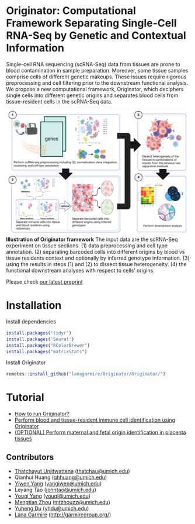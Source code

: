 # Originator: Computational Framework Separating Single-Cell RNA-Seq by Genetic and Contextual Information

Single-cell RNA sequencing (scRNA-Seq) data from tissues are prone to blood contamination in sample preparation. Moreover, some tissue samples comprise cells of different genetic makeups. These issues require rigorous preprocessing and cell filtering prior to the downstream functional analysis. We propose a new computational framework, Originator, which deciphers single cells into different genetic origins and separates blood cells from tissue-resident cells in the scRNA-Seq data. 

![alt text](image/originator_pipeline.png)
**Illustration of Originator framework** The input data are the scRNA-Seq experiment on tissue sections. (1) data preprocessing and cell type annotation. (2) separating barcoded cells into different origins by blood vs tissue residents context and optionally by inferred genotype information. (3) using the results in steps (1) and (2) to dissect tissue heterogeneity. (4) the functional downstream analyses with respect to cells’ origins.

Please check [our latest preprint]([https://pmc.ncbi.nlm.nih.gov/articles/PMC11014553/](https://www.biorxiv.org/content/10.1101/2024.04.04.588144v3))

# Installation
Install dependencies
```R
install.packages("tidyr")
install.packages('Seurat')
install.packages("RColorBrewer")
install.packages("matrixStats")
```
Install Originator
```R
remotes::install_github("lanagarmire/Originator/Originator/")
```
# Tutorial
- [How to run Originator?](Originator/vignettes/Example.Rmd)
- [Perform blood and tissue-resident immune cell identification using Originator](tutorial/Originator_tutorial.md)
- [(OPTIONAL) Perform maternal and fetal origin identification in placenta tissues](tutorial/Originator_optional_placenta.md)


## Contributors
- [Thatchayut Unjitwattana](https://github.com/thatchayut) (thatchau@umich.edu)
- Qianhui Huang (qhhuang@umich.edu)
- [Yiwen Yang](https://github.com/remisiki) (yangiwen@umich.edu)
- Leyang Tao (johntao@umich.edu)
- [Youqi Yang](https://github.com/youqiy) (youqi@umich.edu)
- [Mengtian Zhou](https://github.com/mengtzhou) (mtzhouzz@umich.edu)
- [Yuheng Du](https://github.com/yhdu36) (yhdu@umich.edu)
- [Lana Garmire](https://github.com/lanagarmire) (http://garmiregroup.org/)
